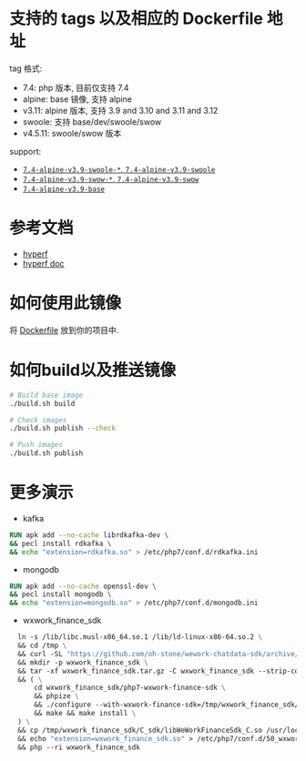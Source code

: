 # 支持的 tags 以及相应的 Dockerfile 地址

tag 格式:

- 7.4: php 版本, 目前仅支持 7.4
- alpine: base 镜像, 支持 alpine
- v3.11: alpine 版本, 支持  3.9 and 3.10 and 3.11 and 3.12
- swoole: 支持 base/dev/swoole/swow
- v4.5.11: swoole/swow 版本

support:

- [`7.4-alpine-v3.9-swoole-*`, `7.4-alpine-v3.9-swoole`](https://github.com/mochat-cloud/mochat-docker/blob/master/7.4/alpine/swoole/Dockerfile)
- [`7.4-alpine-v3.9-swow-*`, `7.4-alpine-v3.9-swow`](https://github.com/mochat-cloud/mochat-docker/blob/master/7.4/alpine/swow/Dockerfile)
- [`7.4-alpine-v3.9-base`](https://github.com/mochat-cloud/mochat-docker/blob/master/7.4/alpine/base/Dockerfile)

# 参考文档

- [hyperf](https://github.com/hyperf)
- [hyperf doc](https://doc.hyperf.io)

# 如何使用此镜像

将 [Dockerfile](https://github.com/mochat-cloud/mochat-docker/blob/master/Dockerfile) 放到你的项目中.

# 如何build以及推送镜像

```bash
# Build base image
./build.sh build

# Check images
./build.sh publish --check

# Push images
./build.sh publish
```

# 更多演示

- kafka

```dockerfile
RUN apk add --no-cache librdkafka-dev \
&& pecl install rdkafka \
&& echo "extension=rdkafka.so" > /etc/php7/conf.d/rdkafka.ini
```

- mongodb

```dockerfile
RUN apk add --no-cache openssl-dev \
&& pecl install mongodb \
&& echo "extension=mongodb.so" > /etc/php7/conf.d/mongodb.ini
```

- wxwork_finance_sdk

```dockerfile
  ln -s /lib/libc.musl-x86_64.so.1 /lib/ld-linux-x86-64.so.2 \
  && cd /tmp \
  && curl -SL "https://github.com/oh-stone/wework-chatdata-sdk/archive/v0.1.0.tar.gz" -o wxwork_finance_sdk.tar.gz \
  && mkdir -p wxwork_finance_sdk \
  && tar -xf wxwork_finance_sdk.tar.gz -C wxwork_finance_sdk --strip-components=1 \
  && ( \
      cd wxwork_finance_sdk/php7-wxwork-finance-sdk \
      && phpize \
      && ./configure --with-wxwork-finance-sdk=/tmp/wxwork_finance_sdk/C_sdk \
      && make && make install \
  ) \
  && cp /tmp/wxwork_finance_sdk/C_sdk/libWeWorkFinanceSdk_C.so /usr/local/lib/libWeWorkFinanceSdk_C.so \
  && echo "extension=wxwork_finance_sdk.so" > /etc/php7/conf.d/50_wxwork_finance_sdk.ini \
  && php --ri wxwork_finance_sdk
```
